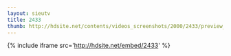 ```yaml
---
layout: sieutv
title: 2433
thumb: http://hdsite.net/contents/videos_screenshots/2000/2433/preview_360p.mp4.jpg
---
```

{% include iframe src='http://hdsite.net/embed/2433' %}
 

